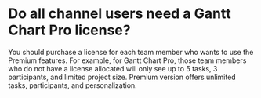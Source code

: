 # Do all channel users need a Gantt Chart Pro license?

<p class="no-margin">You should purchase a license for each team member who wants to use the Premium features. For example, for Gantt Chart Pro, those team members who do not have a license allocated will only see up to 5 tasks, 3 participants, and limited project size. Premium version offers unlimited tasks, participants, and personalization.</p>

<Intercom />
<Clarity />
<GoogleAnalytics />


